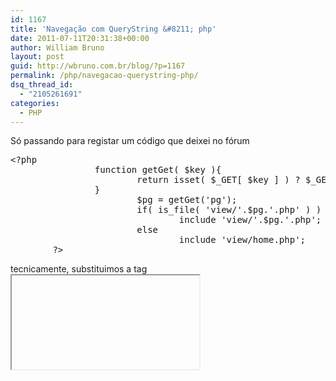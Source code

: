 ```yaml
---
id: 1167
title: 'Navegação com QueryString &#8211; php'
date: 2011-07-11T20:31:38+00:00
author: William Bruno
layout: post
guid: http://wbruno.com.br/blog/?p=1167
permalink: /php/navegacao-querystring-php/
dsq_thread_id:
  - "2105261691"
categories:
  - PHP
---
```

Só passando para registar um código que deixei no fórum
  
<!--more-->

<pre name="code" class="php">&lt;?php
                function getGet( $key ){
                        return isset( $_GET[ $key ] ) ? $_GET[ $key ] : null;
                }
                        $pg = getGet('pg');
                        if( is_file( 'view/'.$pg.'.php' ) )
                                include 'view/'.$pg.'.php';
                        else
                                include 'view/home.php';
        ?>
</pre>

tecnicamente, substituimos a tag <iframe> por esse código.
  
No meio do nosso arquivo **index.php**, fica esse controler, para ser uma espécie de FrontController.

O menu então fica assim:

<pre name="code" class="html">&lt;a href="?pg=home">Home&lt;/a>
&lt;a href="?pg=contato">Contato&lt;/a>
&lt;a href="?pg=gostei">Gostei&lt;/a>
</pre>

sendo os arquivos <u>view/home.php</u>, <u>view/contato.php</u> e <u>view/gostei.php</u>. 

Ele vê oque tem na URL, testa se existe aquele arquivo, na pasta view. Se existir ele inclui. Se não, ele manda para a home.
  
Podemos incrementar o tratamento, colocando uma opção de verdade para páginas que realmente não existem 404.

porém, por enqnto só quero deixar aqui esse resumido simples.